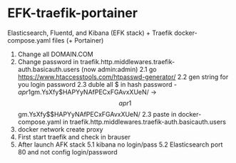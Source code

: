 # EFK-traefik-portainer
Elasticsearch, Fluentd, and Kibana (EFK stack) + Traefik docker-compose.yaml files (+ Portainer)

1. Change all DOMAIN.COM
2. Change password in traefik.http.middlewares.traefik-auth.basicauth.users (now admin:admin)
2.1 go https://www.htaccesstools.com/htpasswd-generator/
2.2 gen string for you login password
2.3 duble all $ in hash  password - $apr1$gm.YsXfy$HAPYyNAfPECxFGAvxXUeN/ -> $$apr1$$gm.YsXfy$$HAPYyNAfPECxFGAvxXUeN/
2.3 paste in  docker-compose.yaml in traefik.http.middlewares.traefik-auth.basicauth.users
3. docker network create proxy 
4. First start traefik and check in brauser
5. After launch AFK stack
5.1 kibana no login/pass
5.2 Elasticsearch port 80 and not config login/password